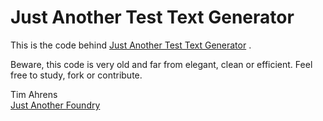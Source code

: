 Just Another Test Text Generator
================================

This is the code behind [Just Another Test Text Generator](http://justanotherfoundry.com/generator) .

Beware, this code is very old and far from elegant, clean or efficient.
Feel free to study, fork or contribute.

Tim Ahrens  
[Just Another Foundry](http://justanotherfoundry.com/) 